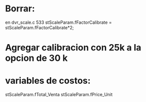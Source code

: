 # Borrar:
en dvr_scale.c
 533  stScaleParam.fFactorCalibrate = stScaleParam.fFactorCalibrate*2;

# Agregar calibracion con 25k a la opcion de 30 k 


# variables de costos:

stScaleParam.fTotal_Venta
stScaleParam.fPrice_Unit